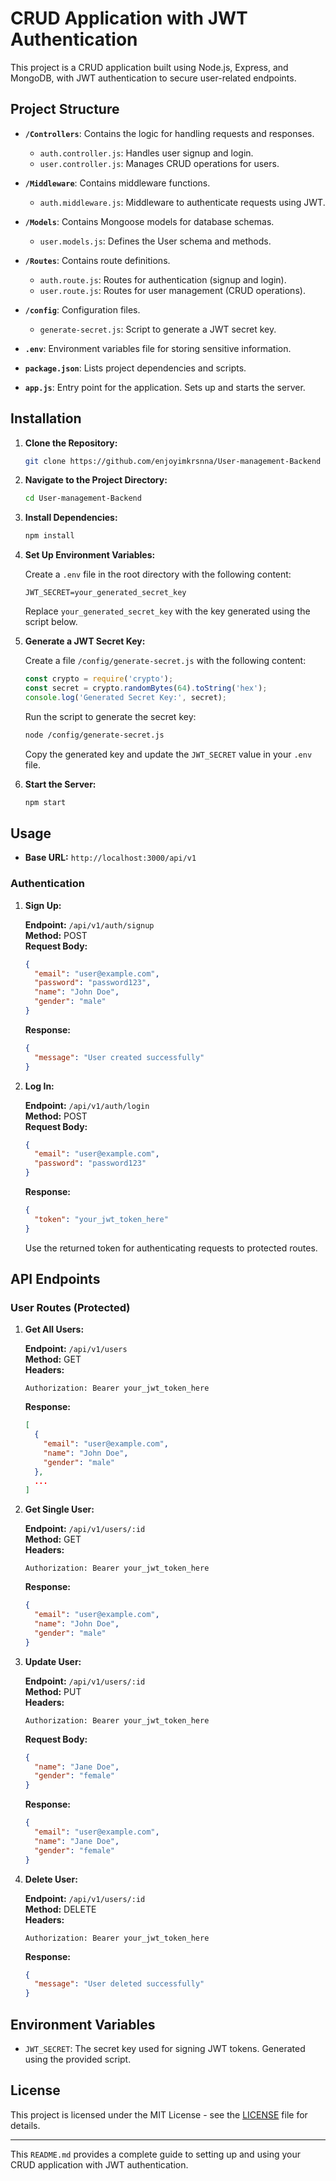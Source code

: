 # CRUD Application with JWT Authentication

This project is a CRUD application built using Node.js, Express, and MongoDB, with JWT authentication to secure user-related endpoints.

## Project Structure

- **`/Controllers`**: Contains the logic for handling requests and responses.
  - `auth.controller.js`: Handles user signup and login.
  - `user.controller.js`: Manages CRUD operations for users.

- **`/Middleware`**: Contains middleware functions.
  - `auth.middleware.js`: Middleware to authenticate requests using JWT.

- **`/Models`**: Contains Mongoose models for database schemas.
  - `user.models.js`: Defines the User schema and methods.

- **`/Routes`**: Contains route definitions.
  - `auth.route.js`: Routes for authentication (signup and login).
  - `user.route.js`: Routes for user management (CRUD operations).

- **`/config`**: Configuration files.
  - `generate-secret.js`: Script to generate a JWT secret key.

- **`.env`**: Environment variables file for storing sensitive information.

- **`package.json`**: Lists project dependencies and scripts.

- **`app.js`**: Entry point for the application. Sets up and starts the server.

## Installation

1. **Clone the Repository:**

   ```bash
   git clone https://github.com/enjoyimkrsnna/User-management-Backend
   ```

2. **Navigate to the Project Directory:**

   ```bash
   cd User-management-Backend
   ```

3. **Install Dependencies:**

   ```bash
   npm install
   ```

4. **Set Up Environment Variables:**

   Create a `.env` file in the root directory with the following content:

   ```env
   JWT_SECRET=your_generated_secret_key
   ```

   Replace `your_generated_secret_key` with the key generated using the script below.

5. **Generate a JWT Secret Key:**

   Create a file `/config/generate-secret.js` with the following content:

   ```javascript
   const crypto = require('crypto');
   const secret = crypto.randomBytes(64).toString('hex');
   console.log('Generated Secret Key:', secret);
   ```

   Run the script to generate the secret key:

   ```bash
   node /config/generate-secret.js
   ```

   Copy the generated key and update the `JWT_SECRET` value in your `.env` file.

6. **Start the Server:**

   ```bash
   npm start
   ```

## Usage

- **Base URL:** `http://localhost:3000/api/v1`

### Authentication

1. **Sign Up:**

   **Endpoint:** `/api/v1/auth/signup`  
   **Method:** POST  
   **Request Body:**

   ```json
   {
     "email": "user@example.com",
     "password": "password123",
     "name": "John Doe",
     "gender": "male"
   }
   ```

   **Response:**

   ```json
   {
     "message": "User created successfully"
   }
   ```

2. **Log In:**

   **Endpoint:** `/api/v1/auth/login`  
   **Method:** POST  
   **Request Body:**

   ```json
   {
     "email": "user@example.com",
     "password": "password123"
   }
   ```

   **Response:**

   ```json
   {
     "token": "your_jwt_token_here"
   }
   ```

   Use the returned token for authenticating requests to protected routes.

## API Endpoints

### User Routes (Protected)

1. **Get All Users:**

   **Endpoint:** `/api/v1/users`  
   **Method:** GET  
   **Headers:**

   ```http
   Authorization: Bearer your_jwt_token_here
   ```

   **Response:**

   ```json
   [
     {
       "email": "user@example.com",
       "name": "John Doe",
       "gender": "male"
     },
     ...
   ]
   ```

2. **Get Single User:**

   **Endpoint:** `/api/v1/users/:id`  
   **Method:** GET  
   **Headers:**

   ```http
   Authorization: Bearer your_jwt_token_here
   ```

   **Response:**

   ```json
   {
     "email": "user@example.com",
     "name": "John Doe",
     "gender": "male"
   }
   ```

3. **Update User:**

   **Endpoint:** `/api/v1/users/:id`  
   **Method:** PUT  
   **Headers:**

   ```http
   Authorization: Bearer your_jwt_token_here
   ```

   **Request Body:**

   ```json
   {
     "name": "Jane Doe",
     "gender": "female"
   }
   ```

   **Response:**

   ```json
   {
     "email": "user@example.com",
     "name": "Jane Doe",
     "gender": "female"
   }
   ```

4. **Delete User:**

   **Endpoint:** `/api/v1/users/:id`  
   **Method:** DELETE  
   **Headers:**

   ```http
   Authorization: Bearer your_jwt_token_here
   ```

   **Response:**

   ```json
   {
     "message": "User deleted successfully"
   }
   ```

## Environment Variables

- `JWT_SECRET`: The secret key used for signing JWT tokens. Generated using the provided script.

## License

This project is licensed under the MIT License - see the [LICENSE](LICENSE) file for details.

---

This `README.md` provides a complete guide to setting up and using your CRUD application with JWT authentication.
